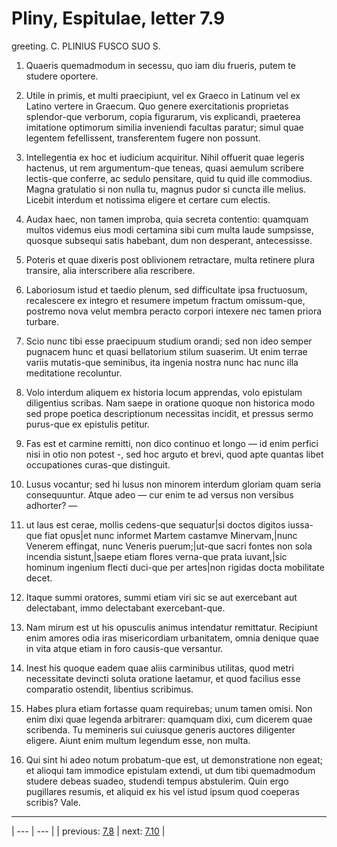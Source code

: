 # Pliny, Espitulae, letter 7.9

greeting. C. PLINIUS FUSCO SUO S.



1. Quaeris quemadmodum in secessu, quo iam diu frueris, putem te studere oportere.



2. Utile in primis, et multi praecipiunt, vel ex Graeco in Latinum vel ex Latino vertere in Graecum. Quo genere exercitationis proprietas splendor-que verborum, copia figurarum, vis explicandi, praeterea imitatione optimorum similia inveniendi facultas paratur; simul quae legentem fefellissent, transferentem fugere non possunt.



3. Intellegentia ex hoc et iudicium acquiritur. Nihil offuerit quae legeris hactenus, ut rem argumentum-que teneas, quasi aemulum scribere lectis-que conferre, ac sedulo pensitare, quid tu quid ille commodius. Magna gratulatio si non nulla tu, magnus pudor si cuncta ille melius. Licebit interdum et notissima eligere et certare cum electis.



4. Audax haec, non tamen improba, quia secreta contentio: quamquam multos videmus eius modi certamina sibi cum multa laude sumpsisse, quosque subsequi satis habebant, dum non desperant, antecessisse.



5. Poteris et quae dixeris post oblivionem retractare, multa retinere plura transire, alia interscribere alia rescribere.



6. Laboriosum istud et taedio plenum, sed difficultate ipsa fructuosum, recalescere ex integro et resumere impetum fractum omissum-que, postremo nova velut membra peracto corpori intexere nec tamen priora turbare.



7. Scio nunc tibi esse praecipuum studium orandi; sed non ideo semper pugnacem hunc et quasi bellatorium stilum suaserim. Ut enim terrae variis mutatis-que seminibus, ita ingenia nostra nunc hac nunc illa meditatione recoluntur.



8. Volo interdum aliquem ex historia locum apprendas, volo epistulam diligentius scribas. Nam saepe in oratione quoque non historica modo sed prope poetica descriptionum necessitas incidit, et pressus sermo purus-que ex epistulis petitur.



9. Fas est et carmine remitti, non dico continuo et longo — id enim perfici nisi in otio non potest -, sed hoc arguto et brevi, quod apte quantas libet occupationes curas-que distinguit.



10. Lusus vocantur; sed hi lusus non minorem interdum gloriam quam seria consequuntur. Atque adeo — cur enim te ad versus non versibus adhorter? —



11. ut laus est cerae, mollis cedens-que sequatur|si doctos digitos iussa-que fiat opus|et nunc informet Martem castamve Minervam,|nunc Venerem effingat, nunc Veneris puerum;|ut-que sacri fontes non sola incendia sistunt,|saepe etiam flores verna-que prata iuvant,|sic hominum ingenium flecti duci-que per artes|non rigidas docta mobilitate decet.



12. Itaque summi oratores, summi etiam viri sic se aut exercebant aut delectabant, immo delectabant exercebant-que.



13. Nam mirum est ut his opusculis animus intendatur remittatur. Recipiunt enim amores odia iras misericordiam urbanitatem, omnia denique quae in vita atque etiam in foro causis-que versantur.



14. Inest his quoque eadem quae aliis carminibus utilitas, quod metri necessitate devincti soluta oratione laetamur, et quod facilius esse comparatio ostendit, libentius scribimus.



15. Habes plura etiam fortasse quam requirebas; unum tamen omisi. Non enim dixi quae legenda arbitrarer: quamquam dixi, cum dicerem quae scribenda. Tu memineris sui cuiusque generis auctores diligenter eligere. Aiunt enim multum legendum esse, non multa.



16. Qui sint hi adeo notum probatum-que est, ut demonstratione non egeat; et alioqui tam immodice epistulam extendi, ut dum tibi quemadmodum studere debeas suadeo, studendi tempus abstulerim. Quin ergo pugillares resumis, et aliquid ex his vel istud ipsum quod coeperas scribis? Vale.



---

| --- | --- |
| previous: [7.8](../7.8/) | next: [7.10](../7.10/) |